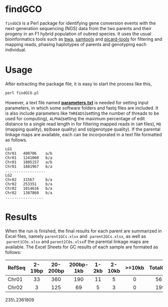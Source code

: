 # findGCO 
`findGCO` is a Perl package for identifying gene conversion events with the next-generation sequencing (NGS) data from the two parents and their progeny in an F1 hybrid population of oubred species. It uses the usual bioinformatics tools such as [bwa](http://bio-bwa.sourceforge.net), [samtools](http://samtools.sourceforge.net) and [picard-tools](http://broadinstitute.github.io/picard) for filtering and mapping reads, phasing haplotypes of parents and genotyping each individual.
# Usage 
After extracting the package file, it is easy to start the process like this, <br>
 ```Perl
 perl findGCO.pl
 ```
However, a text file named [**parameters.txt**](https://github.com/tongchf/findGCO/blob/master/parameters.txt) is needed for setting input parameters, in which some software folders and fastq files are included. It is also include parameters like `THREADS`(setting the number of threads to be used for computing), `ALPHA`(setting the maximum percentage of edit distance to a single read length in for filtering mapped reads in `SAM` files), `MQ` (mapping quality), `BQ`(base quality) and `GQ`(genotype quality). If the parental linkage maps are available, each can be incorporated in a text file formatted as follows. <br> 

    LG1  
    Chr01	400706	  a/b  
    Chr01	1241060	  b/a  
    Chr01	1805157	  a/b  
    Chr01	1881967	  b/a  
    ..................  
    LG2  
    Chr02	31567	  b/a  
    Chr02	253351	  b/a  
    Chr02	1014616	  b/a  
    Chr02	1387860	  b/a  
    .................  

# Results
When the run is finished, the final results for each parent are summarized in Excel files, namely `parent1GCs.xlsx` and  `parent2GCs.xlsx`, as well as  `parent1COs.xlsx` and `parent2COs.xlsx`if the parental linkage maps are available. The Excel Sheets for GC results of each sample are formated as follows:

|RefSeq	|2-19bp	|20-200bp	|200bp-1kb	|1-2kb	|2-10kb	|>=10kb	|TotalGCs	|GClength|
|--------|:------:|:------:|:------:|:------:|:------:|:------:|:------:|---------------|
|Chr01	|33	|360	|190	|11	|5	|0	|561	|222.3716578  |
|Chr02	|3	|125	|69	|5	|3	|0	|199	|235.2361809  |

235\\.2361809

